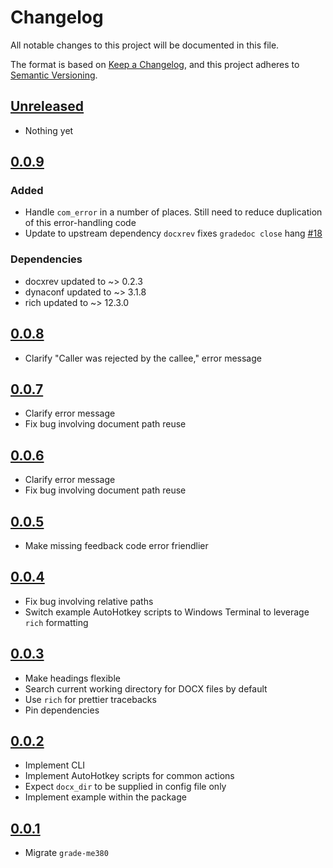 # Changelog

All notable changes to this project will be documented in this file.

The format is based on [Keep a Changelog](https://keepachangelog.com/en/1.0.0/),
and this project adheres to [Semantic Versioning](https://semver.org/spec/v2.0.0.html).

## [Unreleased]

- Nothing yet

## [0.0.9]

### Added

- Handle `com_error` in a number of places. Still need to reduce duplication of this error-handling code
- Update to upstream dependency `docxrev` fixes `gradedoc close` hang [#18](https://github.com/blakeNaccarato/gradedoc/issues/18)

### Dependencies

- docxrev updated to ~> 0.2.3
- dynaconf updated to ~> 3.1.8
- rich updated to ~> 12.3.0

## [0.0.8]

- Clarify "Caller was rejected by the callee," error message

## [0.0.7]

- Clarify error message
- Fix bug involving document path reuse

## [0.0.6]

- Clarify error message
- Fix bug involving document path reuse

## [0.0.5]

- Make missing feedback code error friendlier

## [0.0.4]

- Fix bug involving relative paths
- Switch example AutoHotkey scripts to Windows Terminal to leverage `rich` formatting

## [0.0.3]

- Make headings flexible
- Search current working directory for DOCX files by default
- Use `rich` for prettier tracebacks
- Pin dependencies

## [0.0.2]

- Implement CLI
- Implement AutoHotkey scripts for common actions
- Expect `docx_dir` to be supplied in config file only
- Implement example within the package

## [0.0.1]

- Migrate `grade-me380`

[Unreleased]: https://github.com/blakeNaccarato/gradedoc/compare/0.0.9...HEAD
[0.0.9]: https://github.com/blakeNaccarato/gradedoc/compare/0.0.8...0.0.9
[0.0.8]: https://github.com/blakeNaccarato/gradedoc/compare/0.0.7...0.0.8
[0.0.7]: https://github.com/blakeNaccarato/gradedoc/compare/0.0.6...0.0.7
[0.0.6]: https://github.com/blakeNaccarato/gradedoc/compare/0.0.5...0.0.6
[0.0.5]: https://github.com/blakeNaccarato/gradedoc/compare/0.0.4...0.0.5
[0.0.4]: https://github.com/blakeNaccarato/gradedoc/compare/0.0.3...0.0.4
[0.0.3]: https://github.com/blakeNaccarato/gradedoc/compare/0.0.2...0.0.3
[0.0.2]: https://github.com/blakeNaccarato/gradedoc/compare/0.0.1...0.0.2
[0.0.1]: https://github.com/blakeNaccarato/gradedoc/releases/tag/0.0.1
